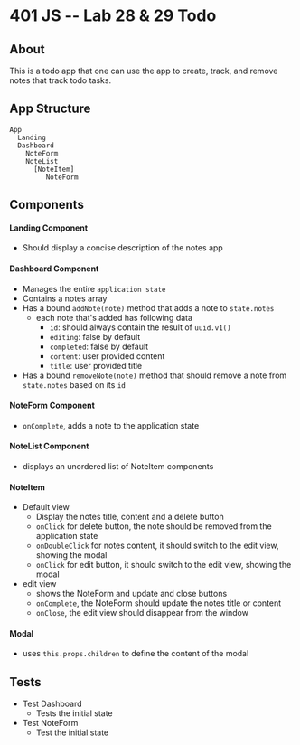 401 JS --  Lab 28 & 29 Todo
===

## About
This is a todo app that one can use the app to create, track, and remove notes that track todo tasks.

## App Structure
```
App
  Landing
  Dashboard
    NoteForm
    NoteList
      [NoteItem]
         NoteForm
```
## Components
#### Landing Component
* Should display a concise description of the notes app

#### Dashboard Component
* Manages the entire `application state`
* Contains a notes array
* Has a bound `addNote(note)` method that adds a note to `state.notes`
  * each note that's added has following data
    * `id`: should always contain the result of `uuid.v1()`
    * `editing`: false by default
    * `completed`: false by default
    * `content`: user provided content
    * `title`: user provided title
* Has a bound `removeNote(note)` method that should remove a note from `state.notes` based on its `id`

#### NoteForm Component
* `onComplete`, adds a note to the application state

#### NoteList Component
* displays an unordered list of NoteItem components

#### NoteItem
* Default view
  * Display the notes title, content and a delete button
  * `onClick` for delete button, the note should be removed from the application state
  * `onDoubleClick` for notes content, it should switch to the edit view, showing the modal
  * `onClick` for edit button, it should switch to the edit view, showing the modal
* edit view
  * shows the NoteForm and update and close buttons
  * `onComplete`, the NoteForm should update the notes title or content
  * `onClose`, the edit view should disappear from the window

#### Modal
* uses `this.props.children` to define the content of the modal

## Tests
* Test Dashboard
  * Tests the initial state
* Test NoteForm
  * Test the initial state
